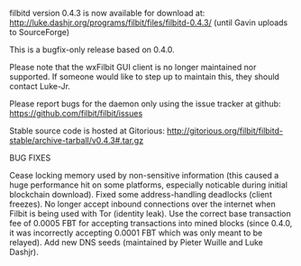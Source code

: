 filbitd version 0.4.3 is now available for download at:
http://luke.dashjr.org/programs/filbit/files/filbitd-0.4.3/ (until Gavin uploads to SourceForge)

This is a bugfix-only release based on 0.4.0.

Please note that the wxFilbit GUI client is no longer maintained nor supported. If someone would like to step up to maintain this, they should contact Luke-Jr.

Please report bugs for the daemon only using the issue tracker at github:
https://github.com/filbit/filbit/issues

Stable source code is hosted at Gitorious:
http://gitorious.org/filbit/filbitd-stable/archive-tarball/v0.4.3#.tar.gz

BUG FIXES

Cease locking memory used by non-sensitive information (this caused a huge performance hit on some platforms, especially noticable during initial blockchain download).
Fixed some address-handling deadlocks (client freezes).
No longer accept inbound connections over the internet when Filbit is being used with Tor (identity leak).
Use the correct base transaction fee of 0.0005 FBT for accepting transactions into mined blocks (since 0.4.0, it was incorrectly accepting 0.0001 FBT which was only meant to be relayed).
Add new DNS seeds (maintained by Pieter Wuille and Luke Dashjr).

